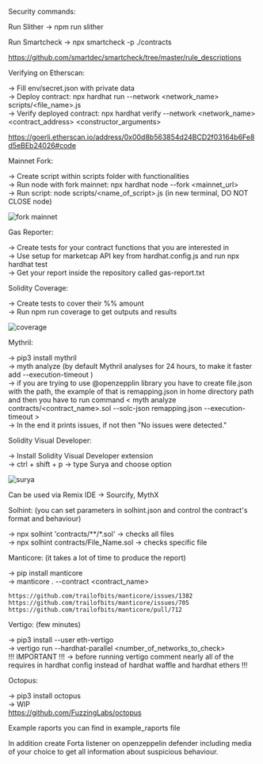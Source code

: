 Security commands: <br />

Run Slither -> npm run slither <br />

Run Smartcheck -> npx smartcheck -p ./contracts <br />

https://github.com/smartdec/smartcheck/tree/master/rule_descriptions <br />

Verifying on Etherscan:  <br />

-> Fill env/secret.json with private data <br />
-> Deploy contract: npx hardhat run --network <network_name> scripts/<file_name>.js <br />
-> Verify deployed contract: npx hardhat verify --network <network_name> <contract_address> <constructor_arguments> <br />

https://goerli.etherscan.io/address/0x00d8b563854d24BCD2f03164b6Fe8d5eBEb24026#code <br />

Mainnet Fork: <br />

-> Create script within scripts folder with functionalities <br />
-> Run node with fork mainnet: npx hardhat node --fork <mainnet_url> <br />
-> Run script: node scripts/<name_of_script>.js (in new terminal, DO NOT CLOSE node) <br />

![fork mainnet](https://user-images.githubusercontent.com/30512638/192516317-724248d3-c8ee-48dd-b882-a95a45292c1b.png)

Gas Reporter: <br />

-> Create tests for your contract functions that you are interested in <br />
-> Use setup for marketcap API key from hardhat.config.js and run npx hardhat test <br />
-> Get your report inside the repository called gas-report.txt <br />

Solidity Coverage: <br />

-> Create tests to cover their %% amount <br />
-> Run npm run coverage to get outputs and results <br />

![coverage](https://user-images.githubusercontent.com/30512638/192516240-e8965717-7500-4915-97c5-57c8e28c0e88.png)

Mythril:

-> pip3 install mythril <br />
-> myth analyze <solidity-file> (by default Mythril analyses for 24 hours, to make it faster add --execution-timeout <seconds>) <br />
-> if you are trying to use @openzepplin library you have to create file.json with the path, the example of that is remapping.json in home directory path and then you have to run command < myth analyze contracts/<contract_name>.sol --solc-json remapping.json --execution-timeout <seconds> > <br />
-> In the end it prints issues, if not then "No issues were detected." <br />

Solidity Visual Developer: <br />

-> Install Solidity Visual Developer extension <br />
-> ctrl + shift + p -> type Surya and choose option <br />

![surya](https://user-images.githubusercontent.com/30512638/192532322-7516ae41-c823-4cf7-9d41-295eedc14747.png)

Can be used via Remix IDE -> Sourcify, MythX <br />

Solhint: (you can set parameters in solhint.json and control the contract's format and behaviour) <br />

-> npx solhint 'contracts/**/*.sol' -> checks all files <br />
-> npx solhint contracts/File_Name.sol -> checks specific file <br />

Manticore: (it takes a lot of time to produce the report) <br />

-> pip install manticore <br />
-> manticore . --contract <contract_name> <br />

``` 
https://github.com/trailofbits/manticore/issues/1382
https://github.com/trailofbits/manticore/issues/705
https://github.com/trailofbits/manticore/pull/712
```

Vertigo: (few minutes) <br />

-> pip3 install --user eth-vertigo <br />
-> vertigo run --hardhat-parallel <number_of_networks_to_check> <br />
!!! IMPORTANT !!! -> before running vertigo comment nearly all of the requires in hardhat config instead of hardhat waffle and hardhat ethers !!! <br />

Octopus: <br />

-> pip3 install octopus <br />
-> WIP <br />
https://github.com/FuzzingLabs/octopus <br />

Example raports you can find in example_raports file <br />

In addition create Forta listener on openzeppelin defender including media of your choice to get all information about suspicious behaviour. <br />
